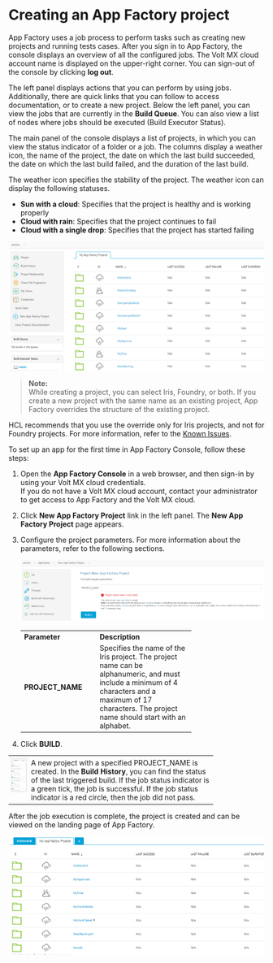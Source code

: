                           

Creating an App Factory project
===============================

App Factory uses a job process to perform tasks such as creating new projects and running tests cases. After you sign in to App Factory, the console displays an overview of all the configured jobs. The Volt MX cloud account name is displayed on the upper-right corner. You can sign-out of the console by clicking **log out**.

The left panel displays actions that you can perform by using jobs. Additionally, there are quick links that you can follow to access documentation, or to create a new project. Below the left panel, you can view the jobs that are currently in the **Build Queue**. You can also view a list of nodes where jobs should be executed (Build Executor Status).

The main panel of the console displays a list of projects, in which you can view the status indicator of a folder or a job. The columns display a weather icon, the name of the project, the date on which the last build succeeded, the date on which the last build failed, and the duration of the last build.

The weather icon specifies the stability of the project. The weather icon can display the following statuses.

*   **Sun with a cloud**: Specifies that the project is healthy and is working properly
*   **Cloud with rain**: Specifies that the project continues to fail
*   **Cloud with a single drop**: Specifies that the project has started failing

![](Resources/Images/MyAppFactory_Projects.png)

> **Note:**  
While creating a project, you can select Iris, Foundry, or both. If you create a new project with the same name as an existing project, App Factory overrides the structure of the existing project.  
  
HCL recommends that you use the override only for Iris projects, and not for Foundry projects. For more information, refer to the [Known Issues](Known_Issues.md#Upgrading).  

To set up an app for the first time in App Factory Console, follow these steps:

1.  Open the **App Factory Console** in a web browser, and then sign-in by using your Volt MX cloud credentials.  
    If you do not have a Volt MX cloud account, contact your administrator to get access to App Factory and the Volt MX cloud.
2.  Click **New App Factory Project** link in the left panel. The **New App Factory Project** page appears.
    
3.  Configure the project parameters. For more information about the parameters, refer to the following sections.
    
    [![](Resources/Images/NewProject_V9SP2_thumb_750_0.png)](Resources/Images/NewProject_V9SP2.png)
    
    <table style="mc-table-style: url('Resources/TableStyles/Basic.css');width: 70%;" class="TableStyle-Basic" cellspacing="0"><colgroup><col class="TableStyle-Basic-Column-Column1" style="width: 25%;"> <col class="TableStyle-Basic-Column-Column1" style="width: 45%;"></colgroup><tbody><tr class="TableStyle-Basic-Body-Body1"><th class="TableStyle-Basic-BodyE-Column1-Body1">Parameter</th><th class="TableStyle-Basic-BodyD-Column1-Body1">Description</th></tr><tr class="TableStyle-Basic-Body-Body1"><td class="TableStyle-Basic-BodyB-Column1-Body1"><b>PROJECT_NAME</b></td><td class="TableStyle-Basic-BodyA-Column1-Body1">Specifies the name of the Iris project. The project name can be alphanumeric, and must include a minimum of 4 characters and a maximum of 17 characters. The project name should start with an alphabet.</td></tr></tbody></table>
    
4.  Click **BUILD**.

<table style="width: 80%;border-left-style: none;border-left-width: 0pt;border-left-color: #ccc;border-right-style: none;border-right-width: 0pt;border-right-color: #ccc;border-top-style: none;border-top-width: 0pt;border-top-color: #ccc;border-bottom-style: none;border-bottom-width: 0pt;border-bottom-color: #ccc;"><colgroup><col> <col></colgroup><tbody><tr style="border: none;"><td style="text-align: left;vertical-align: top;padding-left: 5px;padding-right: 5px;padding-top: 5px;padding-bottom: 5px;border-left-style: none;border-left-width: 0px;border-left-color: #fff;border-right-style: none;border-right-width: 0px;border-right-color: #fff;border-top-style: none;border-top-width: 0px;border-top-color: #fff;border-bottom-style: none;border-bottom-width: 0px;border-bottom-color: #bbb;"><img src="Resources/Images/Build_History.png" style="border-left-style: solid;border-left-width: 1px;border-left-color: #dcdcdc;border-right-style: solid;border-right-width: 1px;border-right-color: #dcdcdc;border-top-style: solid;border-top-width: 1px;border-top-color: #dcdcdc;border-bottom-style: solid;border-bottom-width: 1px;border-bottom-color: #dcdcdc;"></td><td style="text-align: left;vertical-align: top;padding-left: 5px;padding-right: 5px;padding-top: 5px;padding-bottom: 5px;border-left-style: none;border-left-width: 0px;border-left-color: #fff;border-right-style: none;border-right-width: 0px;border-right-color: #fff;border-top-style: none;border-top-width: 0px;border-top-color: #fff;border-bottom-style: none;border-bottom-width: 0px;border-bottom-color: #bbb;">A new project with a specified PROJECT_NAME is created. In the <b>Build History</b>, you can find the status of the last triggered build. If the job status indicator is a green tick, the job is successful. If the job status indicator is a red circle, then the job did not pass.</td></tr></tbody></table>

After the job execution is complete, the project is created and can be viewed on the landing page of App Factory.

![](Resources/Images/AppCreatedView.png)
